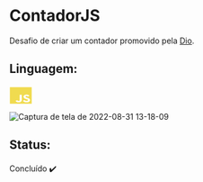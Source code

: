 # ContadorJS

Desafio de criar um contador promovido pela [Dio](https://www.dio.me/ ).

## Linguagem:

#### 
  <img align="center" alt="Rafa-Js" height="30" width="40" src="https://raw.githubusercontent.com/devicons/devicon/master/icons/javascript/javascript-plain.svg">
  
![Captura de tela de 2022-08-31 13-18-09](https://user-images.githubusercontent.com/105956403/187728595-e7aa1002-40da-466a-801b-99d4bc20de7c.png)

## Status:

####

Concluído ✔️
